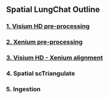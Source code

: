 ## Spatial LungChat Outline
### [1. Visium HD pre-processing](1.Visium_HD_pre-processing/readme.md)
### [2. Xenium pre-processing](2.Xenium_pre-processing/readme.md)
### [3. Visium HD - Xenium alignment](3.Visium_HD-Xenium_alignment/readme.md)
### 4. Spatial scTriangulate
### 5. Ingestion
